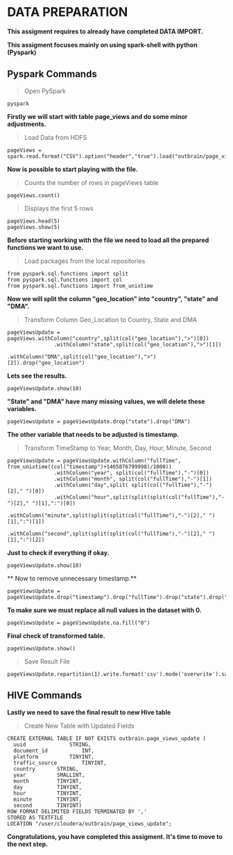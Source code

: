 
# DATA PREPARATION 

**This assigment requires to already have completed DATA IMPORT.**

**This assigment focuses mainly on using spark-shell with python (Pyspark)**

## Pyspark Commands

> Open PySpark

```
pyspark
```


**Firstly we will start with table page_views and do some minor adjustments.**

> Load Data from HDFS

```
pageViews = spark.read.format("CSV").option("header","true").load("outbrain/page_views/page_views_sample.csv")
```

**Now is possible to start playing with the file.**

>Counts the number of rows in pageViews table

```
pageViews.count()
```

> Displays the first 5 rows

```
pageViews.head(5)
pageViews.show(5)
```

**Before starting working with the file we need to load all the prepared functions we want to use.**


> Load packages from the local repositories

```
from pyspark.sql.functions import split
from pyspark.sql.functions import col
from pyspark.sql.functions import from_unixtime
```

**Now we will split the column "geo_location" into "country", "state" and "DMA".**

> Transform Column Geo_Location to Country, State and DMA
```
pageViewsUpdate = pageViews.withColumn("country",split(col("geo_location"),">")[0])
			   .withColumn("state",split(col("geo_location"),">")[1])
                           .withColumn("DMA",split(col("geo_location"),">")[2]).drop("geo_location")
```

**Lets see the results.**

```
pageViewsUpdate.show(10)
```

**"State" and "DMA" have many missing values, we will delete these variables.**
```
pageViewsUpdate = pageViewsUpdate.drop("state").drop("DMA")
```

**The other variable that needs to be adjusted is timestamp.**

> Transform TimeStamp to Year, Month, Day, Hour, Minute, Second

```
pageViewsUpdate = pageViewsUpdate.withColumn("fullTime", from_unixtime((col("timestamp")+1465876799998)/1000))
               .withColumn("year", split(col("fullTime"),"-")[0])
               .withColumn("month", split(col("fullTime"),"-")[1])
               .withColumn("day",split( split(col("fullTime"),"-")[2]," ")[0])
               .withColumn("hour",split(split(split(col("fullTime"),"-")[2]," ")[1],":")[0])
               .withColumn("minute",split(split(split(col("fullTime"),"-")[2]," ")[1],":")[1])
               .withColumn("second",split(split(split(col("fullTime"),"-")[2]," ")[1],":")[2])
```

**Just to check if everything if okay.**

```
pageViewsUpdate.show(10)
```

** Now to remove unnecessary timestamp.**

```
pageViewsUpdate = pageViewsUpdate.drop("timestamp").drop("fullTime").drop("state").drop("DMA")
```

**To make sure we must replace all null values in the dataset with 0.**

```
pageViewsUpdate = pageViewsUpdate.na.fill("0")
```

**Final check of transformed table.**

```
pageViewsUpdate.show()
```

> Save Result File
```
pageViewsUpdate.repartition(1).write.format('csv').mode('overwrite').save("/user/cloudera/outbrain/page_views_update")
```

## HIVE Commands

**Lastly we need to save the final result to new Hive table**

> Create New Table with Updated Fields

```
CREATE EXTERNAL TABLE IF NOT EXISTS outbrain.page_views_update (
  uuid        		STRING,
  document_id          	INT,
  platform      	TINYINT,
  traffic_source       	TINYINT,
  country		STRING,
  year			SMALLINT,
  month			TINYINT,
  day			TINYINT,
  hour			TINYINT,
  minute		TINYINT,
  second		TINYINT)
ROW FORMAT DELIMITED FIELDS TERMINATED BY ','
STORED AS TEXTFILE
LOCATION "/user/cloudera/outbrain/page_views_update";
```


**Congratulations, you have completed this assigment. It's time to move to the next step.**
